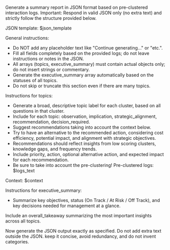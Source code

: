 Generate a summary report in JSON format based on pre-clustered interaction logs.
Important: Respond in valid JSON only (no extra text) and strictly follow the structure provided below.

JSON template: $json_template

General instructions:
- Do NOT add any placeholder text like "Continue generating..." or "etc.".
- Fill all fields completely based on the provided logs; do not leave instructions or notes in the JSON.
- All arrays (topics, executive_summary) must contain actual objects only; do not insert strings or commentary.
- Generate the executive_summary array automatically based on the statuses of all topics.
- Do not skip or truncate this section even if there are many topics.

Instructions for topics:
- Generate a broad, descriptive topic label for each cluster, based on all questions in that cluster.
- Include for each topic: observation, implication, strategic_alignment, recommendation, decision_required.
- Suggest recommendations taking into account the context below.
- Try to have an alternative to the recommended action, considering cost efficiency, potential impact, and alignment with strategic objectives.
- Recommendations should reflect insights from low scoring clusters, knowledge gaps, and frequency trends.
- Include priority, action, optional alternative action, and expected impact for each recommendation.
- Be sure to take into account the pre-clustering! Pre-clustered logs: $logs_text

Context:
$context

Instructions for executive_summary:
- Summarize key objectives, status (On Track / At Risk / Off Track), and key decisions needed for management at a glance.

Include an overall_takeaway summarizing the most important insights across all topics.

Now generate the JSON output exactly as specified. Do not add extra text outside the JSON. keep it concise, avoid redundancy, and do not invent categories.